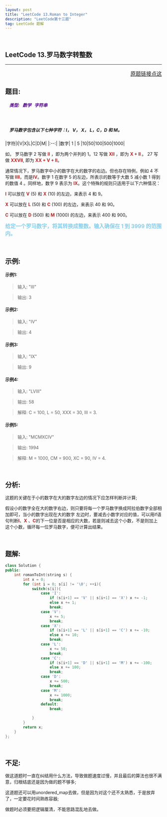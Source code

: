 ```yaml
---
layout: post
title: "LeetCode 13.Roman to Integer"
description: "LeetCode第十三题"
tag: LeetCode 题解
---
```


<br />

 **LeetCode 13.罗马数字转整数**
---
---
<p style="text-align:right;font-size:120%">
<a href="https://leetcode-cn.com/problems/roman-to-integer/description/" target="blank">
原题链接点这
</a>
</p>

## **题目:**

##### <b style=";color:Indigo">&nbsp;&nbsp;&nbsp; 类型: &nbsp; 数学 &nbsp; 字符串 </b>

<br />

##### &nbsp;&nbsp;&nbsp; 罗马数字包含以下七种字符：I， V， X， L，C，D 和 M。

|字符|I|V|X|L|C|D|M|
|:--:|
|数字| 1 | 5 |10|50|100|500|1000|

如， 罗马数字 2 写做 <b style="color:FireBrick">II</b> ，即为两个并列的 1。12 写做 <b style="color:FireBrick">XII</b> ，即为 <b style="color:FireBrick">X + II </b>。 27 写做  <b style="color:FireBrick">XXVII</b>, 即为 <b style="color:FireBrick">XX + V + II</b>。

通常情况下，罗马数字中小的数字在大的数字的右边。但也存在特例，例如 4 不写做<b style="color:FireBrick"> IIII</b>，而是<b style="color:FireBrick">IV</b>。数字 1 在数字 5 的左边，所表示的数等于大数 5 减小数 1 得到的数值 4 。同样地，数字 9 表示为 <b style="color:FireBrick">IX</b>。这个特殊的规则只适用于以下六种情况：

<b style="color:FireBrick">I</b> 可以放在 <b style="color:FireBrick">V</b> (5) 和 <b style="color:FireBrick">X</b> (10) 的左边，来表示 4 和 9。

<b style="color:FireBrick">X</b> 可以放在 <b style="color:FireBrick">L</b> (50) 和 <b style="color:FireBrick">C</b> (100) 的左边，来表示 40 和 90。

<b style="color:FireBrick">C</b> 可以放在 <b style="color:FireBrick">D</b> (500) 和 <b style="color:FireBrick">M</b> (1000) 的左边，来表示 400 和 900。

<b style="color:skyblue;font-size:1.2em">给定一个罗马数字，将其转换成整数。输入确保在 1 到 3999 的范围内。</b>

<br />

## **示例:**

#### 示例1:

>输入: "III"

>输出: 3

#### 示例2:

>输入: "IV"

>输出: 4

####  示例3:

>输入: "IX"

>输出: 9

#### 示例4:

>输入: "LVIII"

>输出: 58

>解释: C = 100, L = 50, XXX = 30, III = 3.

#### 示例5:

>输入: "MCMXCIV"

>输出: 1994

>解释: M = 1000, CM = 900, XC = 90, IV = 4.

<br />

## **分析:**

这题的关键在于小的数字在大的数字左边的情况下应怎样判断并计算;

假设小的数字全在大的数字右边，则只要将每一个罗马数字换成阿拉伯数字全部相加即可，当小的数字出现在大的数字
左边时，要减去小数字对应的值，可以用if语句判断<b style="color:FireBrick">I</b>、<b style="color:FireBrick">X</b> 、<b style="color:FireBrick">C</b>的下一位是否是相应的大数，若是则减去这个小数，不是则加上这个小数，循环每一位罗马数字，便可计算出结果。

<br />

## **题解:**

```C++
class Solution {
public:
    int romanToInt(string s) {
        int x = 0;
        for (int i = 0; s[i] != '\0'; ++i){
            switch(s[i]){
                case 'I':
                    if (s[i+1] == 'V' || s[i+1] == 'X') x += -1;
                    else x += 1;
                    break;
                case 'V':
                    x += 5;
                    break;
                case 'X':
                    if (s[i+1] == 'L' || s[i+1] == 'C') x += -10;
                    else x += 10;
                    break;
                case 'L':
                    x += 50;
                    break;
                case 'C':
                    if (s[i+1] == 'D' || s[i+1] == 'M') x += -100;
                    else x += 100;
                    break;
                case 'D':
                    x += 500;
                    break;
                case 'M':
                    x += 1000;
                    break;
                default:
                    break;

            }
        }
        return x;
    }
};
```

<br />

## **不足:**

做这道题时一直在纠结用什么方法，导致做题速度过慢，并且最后的算法也很不满意，归根结底还是因为做的题不够多;

这道题还可以用unordered_map去做，但是因为对这个还不太熟悉，于是放弃了，一定要花时间熟练<map>容器;

做题时必须要把逻辑厘清，不能思路混乱地去做。
